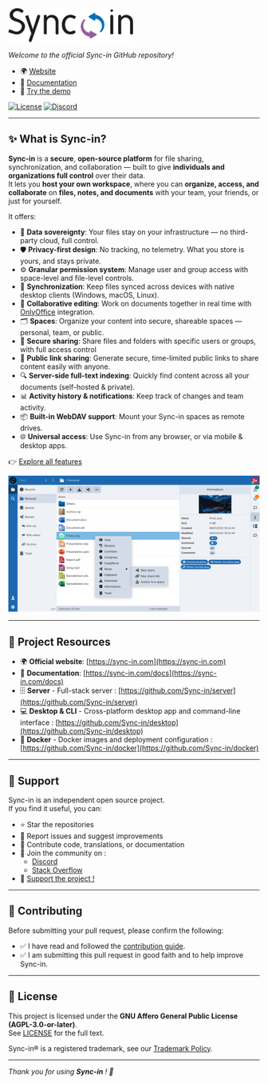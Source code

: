 <a href="https://sync-in.com" target="_blank" rel="noopener">
<picture>
  <source srcset="https://raw.githubusercontent.com/Sync-in/assets/main/logo-dark.svg" media="(prefers-color-scheme: dark)" />
  <img src="https://raw.githubusercontent.com/Sync-in/assets/main/logo.svg" alt="Sync-in" width="250" height="auto" />
</picture>
</a>

_Welcome to the official Sync-in GitHub repository!_

- 🌍 [Website](https://sync-in.com)
- 📄 [Documentation](https://sync-in.com/docs)
- 🧪 [Try the demo](https://sync-in.com/docs/demo)

<a href="#-license"><img src="https://img.shields.io/badge/Licence-AGPL%20v3.0-green.svg" alt="License"/></a>
<a href="https://discord.gg/qhJyzwaymT" target="_blank"><img src="https://img.shields.io/badge/Discord-Online-brightgreen.svg" alt="Discord"/></a>

---

## ✨ What is Sync-in?

**Sync-in** is a **secure**, **open-source platform** for file sharing, synchronization, and collaboration — built to
give **individuals and organizations full control** over their data.  
It lets you **host your own workspace**, where you can **organize, access, and collaborate** on **files, notes, and
documents** with your team, your friends, or just for yourself.

It offers:

- 🔐 **Data sovereignty**: Your files stay on your infrastructure — no third-party cloud, full control.
- 🛡️ **Privacy-first design**: No tracking, no telemetry. What you store is yours, and stays private.
- ⚙️ **Granular permission system**: Manage user and group access with space-level and file-level controls.
- 🔄 **Synchronization**: Keep files synced across devices with native desktop clients (Windows, macOS, Linux).
- 📄 **Collaborative editing**: Work on documents together in real time with [OnlyOffice](https://www.onlyoffice.com) integration.
- 🗂️ **Spaces**: Organize your content into secure, shareable spaces — personal, team, or public.
- 👥 **Secure sharing**: Share files and folders with specific users or groups, with full access control
- 🔗 **Public link sharing**: Generate secure, time-limited public links to share content easily with anyone.
- 🔍 **Server-side full-text indexing**: Quickly find content across all your documents (self-hosted & private).
- 📊 **Activity history & notifications**: Keep track of changes and team activity.
- 📦 **Built-in WebDAV support**: Mount your Sync-in spaces as remote drives.
- 🌐 **Universal access**: Use Sync-in from any browser, or via mobile & desktop apps.

👉 [Explore all features](https://sync-in.com)

<picture>
  <source srcset="https://raw.githubusercontent.com/Sync-in/assets/main/server-dark.png" media="(prefers-color-scheme: dark)" />
  <img src="https://raw.githubusercontent.com/Sync-in/assets/main/server.png" alt="Sync-in" style="max-height: 500px"/>
</picture>

---

## 🧩 Project Resources

- 🌍 **Official website**: [https://sync-in.com](https://sync-in.com)
- 📖 **Documentation**: [https://sync-in.com/docs](https://sync-in.com/docs)
- 🗄️ **Server** - Full-stack server : [https://github.com/Sync-in/server](https://github.com/Sync-in/server)
- 💻 **Desktop & CLI** - Cross-platform desktop app and command-line interface : [https://github.com/Sync-in/desktop](https://github.com/Sync-in/desktop)
- 🐳 **Docker** - Docker images and deployment configuration : [https://github.com/Sync-in/docker](https://github.com/Sync-in/docker)

---

## 💛 Support

Sync-in is an independent open source project.  
If you find it useful, you can:

- ⭐ Star the repositories
- 🐛 Report issues and suggest improvements
- 🤝 Contribute code, translations, or documentation
- 💬 Join the community on :
  - [Discord](https://discord.gg/qhJyzwaymT)
  - [Stack Overflow](https://stackoverflow.com/questions/tagged/sync-in)
- 💖 [Support the project !](https://sync-in.com/support)

---

## 🤝 Contributing
Before submitting your pull request, please confirm the following:

- ✅ I have read and followed the [contribution guide](../readme/CONTRIBUTING.md).
- ✅ I am submitting this pull request in good faith and to help improve Sync-in.

---

## 📜 License

This project is licensed under the **GNU Affero General Public License (AGPL-3.0-or-later)**.  
See [LICENSE](../LICENSE) for the full text.

Sync-in® is a registered trademark, see our [Trademark Policy](https://sync-in.com/docs/about/trademark).

---

_Thank you for using **Sync-in** ! 🚀_